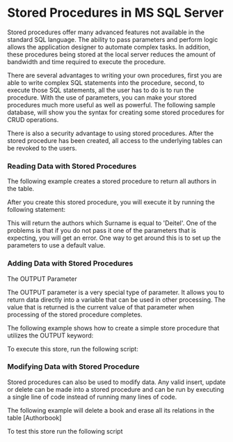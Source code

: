 # Stored Procedures in MS SQL Server
<p>
Stored procedures offer many advanced features not available in the standard SQL language. The ability to pass parameters and perform logic allows the application designer to automate complex tasks. In addition, these procedures being stored at the local server reduces the amount of bandwidth and time required to execute the procedure.
</p>
<p>
There are several advantages to writing your own procedures, first you are able to write complex SQL statements into the procedure, second, to execute those SQL statements, all the user has to do is to run the procedure.
With the use of parameters, you can make your stored procedures much more useful as well as powerful. The following sample database, will show you the syntax for creating some stored procedures for CRUD operations.
</p>
<p>
There is also a security advantage to using stored procedures. After the stored procedure has been created, all access to the underlying tables can be revoked to the users.
</p>
<h3>Reading Data with Stored Procedures</h3>
The following example creates a stored procedure to return all authors in the table.


After you create this stored procedure, you will execute it by running the following statement:


This will return the authors which Surname is equal to 'Deitel'. One of the problems is that if you do not pass it one of the parameters that is expecting, you will get an error. One way to get around this is to set up the parameters to use a default value.

<h3>Adding Data with Stored Procedures</h3>
The OUTPUT Parameter

The OUTPUT parameter is a very special type of parameter. It allows you to return data directly into a variable that can be used in other processing. The value that is returned is the current value of that parameter when processing of the stored procedure completes.

The following example shows how to create a simple store procedure that utilizes the OUTPUT keyword:


To execute this store, run the following script:


<h3>Modifying Data with Stored Procedure</h3>
Stored procedures can also be used to modify data. Any valid insert, update or delete can be made into a stored procedure and can be run by executing a single line of code instead of running many lines of code.

The following example will delete a book and erase all its relations in the table [Authorbook]


To test this store run the following script

